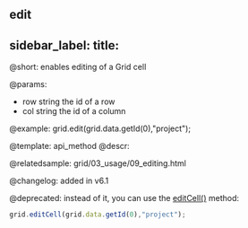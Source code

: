 edit
---
sidebar_label: 
title: 
---          

@short: enables editing of a Grid cell


@params:
- row 		string				the id of a row
- col 		string 				the id of a column



@example:
grid.edit(grid.data.getId(0),"project");


@template: api_method
@descr:


@relatedsample:
grid/03_usage/09_editing.html


@changelog:
added in v6.1

@deprecated: instead of it, you can use the [editCell()](treegrid/api/treegrid_editcell_method.md) method:
~~~js
grid.editCell(grid.data.getId(0),"project");
~~~